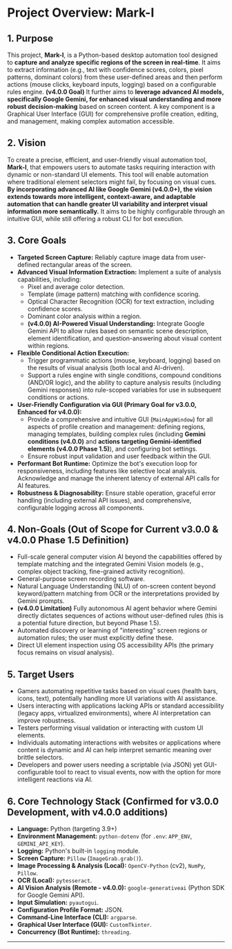 # Project Overview: Mark-I

## 1. Purpose

This project, **Mark-I**, is a Python-based desktop automation tool designed to **capture and analyze specific regions of the screen in real-time**. It aims to extract information (e.g., text with confidence scores, colors, pixel patterns, dominant colors) from these user-defined areas and then perform actions (mouse clicks, keyboard inputs, logging) based on a configurable rules engine. **(v4.0.0 Goal)** It further aims to **leverage advanced AI models, specifically Google Gemini, for enhanced visual understanding and more robust decision-making** based on screen content. A key component is a Graphical User Interface (GUI) for comprehensive profile creation, editing, and management, making complex automation accessible.

## 2. Vision

To create a precise, efficient, and user-friendly visual automation tool, **Mark-I**, that empowers users to automate tasks requiring interaction with dynamic or non-standard UI elements. This tool will enable automation where traditional element selectors might fail, by focusing on visual cues. **By incorporating advanced AI like Google Gemini (v4.0.0+), the vision extends towards more intelligent, context-aware, and adaptable automation that can handle greater UI variability and interpret visual information more semantically.** It aims to be highly configurable through an intuitive GUI, while still offering a robust CLI for bot execution.

## 3. Core Goals

*   **Targeted Screen Capture:** Reliably capture image data from user-defined rectangular areas of the screen.
*   **Advanced Visual Information Extraction:** Implement a suite of analysis capabilities, including:
    *   Pixel and average color detection.
    *   Template (image pattern) matching with confidence scoring.
    *   Optical Character Recognition (OCR) for text extraction, including confidence scores.
    *   Dominant color analysis within a region.
    *   **(v4.0.0) AI-Powered Visual Understanding:** Integrate Google Gemini API to allow rules based on semantic scene description, element identification, and question-answering about visual content within regions.
*   **Flexible Conditional Action Execution:**
    *   Trigger programmatic actions (mouse, keyboard, logging) based on the results of visual analysis (both local and AI-driven).
    *   Support a rules engine with single conditions, compound conditions (AND/OR logic), and the ability to capture analysis results (including Gemini responses) into rule-scoped variables for use in subsequent conditions or actions.
*   **User-Friendly Configuration via GUI (Primary Goal for v3.0.0, Enhanced for v4.0.0):**
    *   Provide a comprehensive and intuitive GUI (`MainAppWindow`) for all aspects of profile creation and management: defining regions, managing templates, building complex rules (including **Gemini conditions (v4.0.0)** and **actions targeting Gemini-identified elements (v4.0.0 Phase 1.5)**), and configuring bot settings.
    *   Ensure robust input validation and user feedback within the GUI.
*   **Performant Bot Runtime:** Optimize the bot's execution loop for responsiveness, including features like selective local analysis. Acknowledge and manage the inherent latency of external API calls for AI features.
*   **Robustness & Diagnosability:** Ensure stable operation, graceful error handling (including external API issues), and comprehensive, configurable logging across all components.

## 4. Non-Goals (Out of Scope for Current v3.0.0 & v4.0.0 Phase 1.5 Definition)

*   Full-scale general computer vision AI beyond the capabilities offered by template matching and the integrated Gemini Vision models (e.g., complex object tracking, fine-grained activity recognition).
*   General-purpose screen recording software.
*   Natural Language Understanding (NLU) of on-screen content beyond keyword/pattern matching from OCR or the interpretations provided by Gemini prompts.
*   **(v4.0.0 Limitation)** Fully autonomous AI agent behavior where Gemini directly dictates sequences of actions without user-defined rules (this is a potential future direction, but beyond Phase 1.5).
*   Automated discovery or learning of "interesting" screen regions or automation rules; the user must explicitly define these.
*   Direct UI element inspection using OS accessibility APIs (the primary focus remains on *visual* analysis).

## 5. Target Users

*   Gamers automating repetitive tasks based on visual cues (health bars, icons, text), potentially handling more UI variations with AI assistance.
*   Users interacting with applications lacking APIs or standard accessibility (legacy apps, virtualized environments), where AI interpretation can improve robustness.
*   Testers performing visual validation or interacting with custom UI elements.
*   Individuals automating interactions with websites or applications where content is dynamic and AI can help interpret semantic meaning over brittle selectors.
*   Developers and power users needing a scriptable (via JSON) yet GUI-configurable tool to react to visual events, now with the option for more intelligent reactions via AI.

## 6. Core Technology Stack (Confirmed for v3.0.0 Development, with v4.0.0 additions)

*   **Language:** Python (targeting 3.9+)
*   **Environment Management:** `python-dotenv` (for `.env`: `APP_ENV`, `GEMINI_API_KEY`).
*   **Logging:** Python's built-in `logging` module.
*   **Screen Capture:** `Pillow` (`ImageGrab.grab()`).
*   **Image Processing & Analysis (Local):** `OpenCV-Python` (cv2), `NumPy`, `Pillow`.
*   **OCR (Local):** `pytesseract`.
*   **AI Vision Analysis (Remote - v4.0.0):** `google-generativeai` (Python SDK for Google Gemini API).
*   **Input Simulation:** `pyautogui`.
*   **Configuration Profile Format:** JSON.
*   **Command-Line Interface (CLI):** `argparse`.
*   **Graphical User Interface (GUI):** `CustomTkinter`.
*   **Concurrency (Bot Runtime):** `threading`.

---